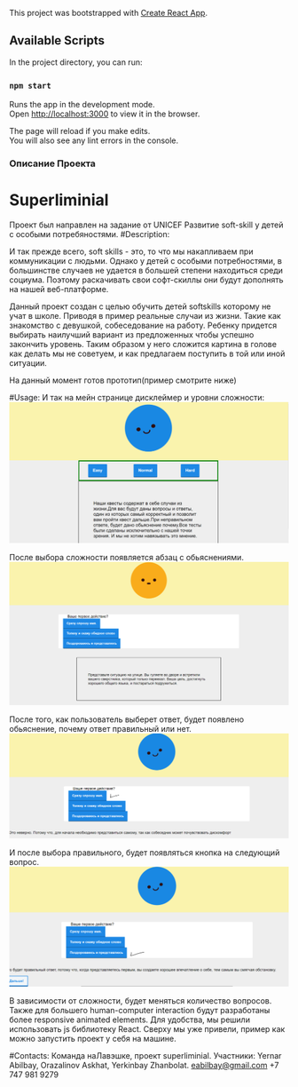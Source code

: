 This project was bootstrapped with [Create React App](https://github.com/facebook/create-react-app).

## Available Scripts

In the project directory, you can run:

### `npm start`

Runs the app in the development mode.<br />
Open [http://localhost:3000](http://localhost:3000) to view it in the browser.

The page will reload if you make edits.<br />
You will also see any lint errors in the console.

### Описание Проекта
# Superliminial
Проект был направлен на задание от UNICEF
Развитие soft-skill у детей с особыми потребяностями.
#Description:

И так прежде всего, soft skills - это, то что мы накапливаем при коммуникации с людьми. Однако у детей с особыми потребностями, в большинстве случаев не удается в большей степени находиться среди социума. Поэтому раскачивать свои софт-скиллы они будут дополнять
на нашей веб-платформе.

Данный проект создан с целью обучить детей softskills которому не учат в школе. Приводя в пример
реальные случаи из жизни. Такие как знакомство с девушкой, собеседование на работу. Ребенку придется
выбирать наилучший вариант из предложенных чтобы успешно закончить уровень. Таким образом у него сложится картина в голове
как делать мы не советуем, и как предлагаем поступить в той или иной ситуации.


На данный момент готов прототип(пример смотрите ниже)

#Usage:
И так на мейн странице дисклеймер и уровни сложности:
![](readme_img/Снимок.PNG)

После выбора сложности появляется абзац с обьяснениями.
![](readme_img/Снимок1.PNG)

После того, как пользователь выберет ответ, будет появлено обьяснение, почему ответ правильный или нет.
![](readme_img/Снимок2.PNG)

И после выбора правильного, будет появляться кнопка на следующий вопрос.
![](readme_img/4.PNG)

В зависимости от сложности, будет меняться количество вопросов.
Также для большего human-computer interaction будут разработаны более responsive animated elements.
Для удобства, мы решили использовать js библиотеку React.
Сверху мы уже привели, пример как можно запустить проект у себя на машине.


#Contacts:
Команда наЛавэшке, проект superliminial.
Участники:
Yernar Abilbay, Orazalinov Askhat, Yerkinbay Zhanbolat.
eabilbay@gmail.com
+7 747 981 9279
